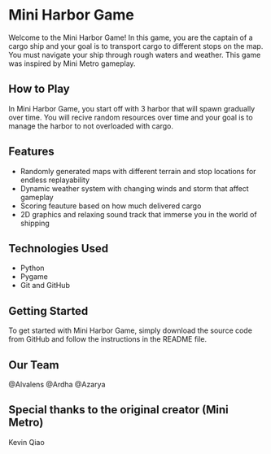 # Mini Harbor Game

Welcome to the Mini Harbor Game! In this game, you are the captain of a cargo ship and your goal is to transport cargo to different stops on the map. You must navigate your ship through rough waters and weather. This game was inspired by Mini Metro gameplay.

## How to Play

In Mini Harbor Game, you start off with 3 harbor that will spawn gradually over time. You will recive random resources over time and your goal is to manage the harbor to not overloaded with cargo.

## Features

- Randomly generated maps with different terrain and stop locations for endless replayability
- Dynamic weather system with changing winds and storm that affect gameplay
- Scoring feauture based on how much delivered cargo
- 2D graphics and relaxing sound track that immerse you in the world of shipping

## Technologies Used

- Python
- Pygame
- Git and GitHub

## Getting Started

To get started with Mini Harbor Game, simply download the source code from GitHub and follow the instructions in the README file.

## Our Team
@Alvalens
@Ardha
@Azarya

## Special thanks to the original creator (Mini Metro)
Kevin Qiao
